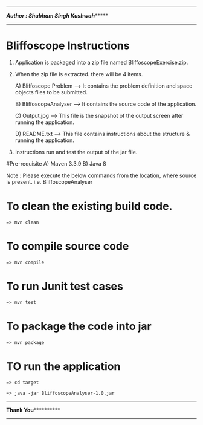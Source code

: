 *****************************************************************************
*********************Author : Shubham Singh Kushwah**************************
*****************************************************************************

# Bliffoscope Instructions

1) Application is packaged into a zip file named BliffoscopeExercise.zip.

2) When the zip file is extracted. there will be 4 items.

	 A) Bliffoscope Problem --> It contains the problem definition and space objects files to be submitted.

	 B) BliffoscopeAnalyser --> It contains the source code of the application.

	 C) Output.jpg --> This file is the snapshot of the output screen after running the application.

	 D) README.txt --> This file contains instructions about the structure & running the application.


3) Instructions run and test the output of the jar file.

#Pre-requisite
	A) Maven 3.3.9
	B) Java 8

Note : Please execute the below commands from the location, where source is present. i.e. BliffoscopeAnalyser

# To clean the existing build code.
	=> mvn clean

# To compile source code
	=> mvn compile

# To run Junit test cases
	=> mvn test

# To package the code into jar
	=> mvn package

# TO run the application
	=> cd target

	=> java -jar BliffoscopeAnalyser-1.0.jar 

*******************************************************************************
******************************Thank You****************************************
*******************************************************************************
